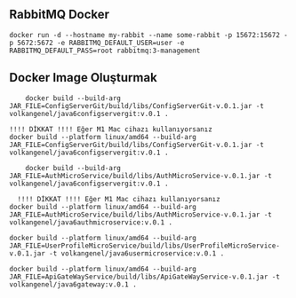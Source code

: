 ## RabbitMQ Docker
    docker run -d --hostname my-rabbit --name some-rabbit -p 15672:15672 -p 5672:5672 -e RABBITMQ_DEFAULT_USER=user -e RABBITMQ_DEFAULT_PASS=root rabbitmq:3-management

## Docker Image Oluşturmak
        docker build --build-arg JAR_FILE=ConfigServerGit/build/libs/ConfigServerGit-v.0.1.jar -t volkangenel/java6configservergit:v.0.1 .

    !!!! DİKKAT !!!! Eğer M1 Mac cihazı kullanıyorsanız
    docker build --platform linux/amd64 --build-arg JAR_FILE=ConfigServerGit/build/libs/ConfigServerGit-v.0.1.jar -t volkangenel/java6configservergit:v.0.1 .

        docker build --build-arg JAR_FILE=AuthMicroService/build/libs/AuthMicroService-v.0.1.jar -t volkangenel/java6configservergit:v.0.1 .

      !!!! DİKKAT !!!! Eğer M1 Mac cihazı kullanıyorsanız
    docker build --platform linux/amd64 --build-arg JAR_FILE=AuthMicroService/build/libs/AuthMicroService-v.0.1.jar -t volkangenel/java6authmicroservice:v.0.1 .
    
    docker build --platform linux/amd64 --build-arg JAR_FILE=UserProfileMicroService/build/libs/UserProfileMicroService-v.0.1.jar -t volkangenel/java6usermicroservice:v.0.1 .

    docker build --platform linux/amd64 --build-arg JAR_FILE=ApiGateWayService/build/libs/ApiGateWayService-v.0.1.jar -t volkangenel/java6gateway:v.0.1 .
